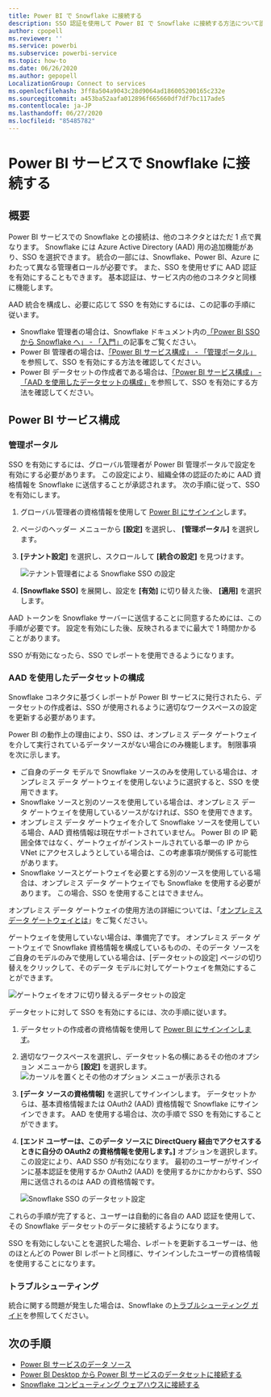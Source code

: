 ```yaml
---
title: Power BI で Snowflake に接続する
description: SSO 認証を使用して Power BI で Snowflake に接続する方法について説明します。
author: cpopell
ms.reviewer: ''
ms.service: powerbi
ms.subservice: powerbi-service
ms.topic: how-to
ms.date: 06/26/2020
ms.author: gepopell
LocalizationGroup: Connect to services
ms.openlocfilehash: 3ff8a504a9043c28d9064ad186005200165c232e
ms.sourcegitcommit: a453ba52aafa012896f665660df7df7bc117ade5
ms.contentlocale: ja-JP
ms.lasthandoff: 06/27/2020
ms.locfileid: "85485782"
---
```

# <a name="connect-to-snowflake-in-power-bi-service"></a>Power BI サービスで Snowflake に接続する

## <a name="introduction"></a>概要

Power BI サービスでの Snowflake との接続は、他のコネクタとはただ 1 点で異なります。 Snowflake には Azure Active Directory (AAD) 用の追加機能があり、SSO を選択できます。 統合の一部には、Snowflake、Power BI、Azure にわたって異なる管理者ロールが必要です。 また、SSO を使用せずに AAD 認証を有効にすることもできます。 基本認証は、サービス内の他のコネクタと同様に機能します。

AAD 統合を構成し、必要に応じて SSO を有効にするには、この記事の手順に従います。

* Snowflake 管理者の場合は、Snowflake ドキュメント内の[「Power BI SSO から Snowflake へ」 - 「入門」](https://docs.snowflake.com/en/user-guide/oauth-powerbi.html)の記事をご覧ください。
* Power BI 管理者の場合は、[「Power BI サービス構成」 - 「管理ポータル」](service-connect-snowflake.md#admin-portal)を参照して、SSO を有効にする方法を確認してください。
* Power BI データセットの作成者である場合は、[「Power BI サービス構成」 - 「AAD を使用したデータセットの構成」](service-connect-snowflake.md#configuring-a-dataset-with-aad)を参照して、SSO を有効にする方法を確認してください。

## <a name="power-bi-service-configuration"></a>Power BI サービス構成

### <a name="admin-portal"></a>管理ポータル

SSO を有効にするには、グローバル管理者が Power BI 管理ポータルで設定を有効にする必要があります。 この設定により、組織全体の認証のために AAD 資格情報を Snowflake に送信することが承認されます。 次の手順に従って、SSO を有効にします。

1. グローバル管理者の資格情報を使用して [Power BI にサインイン](https://app.powerbi.com)します。
1. ページのヘッダー メニューから **[設定]** を選択し、 **[管理ポータル]** を選択します。
1. **[テナント設定]** を選択し、スクロールして **[統合の設定]** を見つけます。

   ![テナント管理者による Snowflake SSO の設定](media/service-connect-snowflake/snowflake-sso-tenant.png)

4. **[Snowflake SSO]** を展開し、設定を **[有効]** に切り替えた後、 **[適用]** を選択します。

AAD トークンを Snowflake サーバーに送信することに同意するためには、この手順が必要です。 設定を有効にした後、反映されるまでに最大で 1 時間かかることがあります。

SSO が有効になったら、SSO でレポートを使用できるようになります。

### <a name="configuring-a-dataset-with-aad"></a>AAD を使用したデータセットの構成

Snowflake コネクタに基づくレポートが Power BI サービスに発行されたら、データセットの作成者は、SSO が使用されるように適切なワークスペースの設定を更新する必要があります。

Power BI の動作上の理由により、SSO は、オンプレミス データ ゲートウェイを介して実行されているデータソースがない場合にのみ機能します。 制限事項を次に示します。

* ご自身のデータ モデルで Snowflake ソースのみを使用している場合は、オンプレミス データ ゲートウェイを使用しないように選択すると、SSO を使用できます。
* Snowflake ソースと別のソースを使用している場合は、オンプレミス データ ゲートウェイを使用しているソースがなければ、SSO を使用できます。
* オンプレミス データ ゲートウェイを介して Snowflake ソースを使用している場合、AAD 資格情報は現在サポートされていません。 Power BI の IP 範囲全体ではなく、ゲートウェイがインストールされている単一の IP から VNet にアクセスしようとしている場合は、この考慮事項が関係する可能性があります。
* Snowflake ソースとゲートウェイを必要とする別のソースを使用している場合は、オンプレミス データ ゲートウェイでも Snowflake を使用する必要があります。 この場合、SSO を使用することはできません。

オンプレミス データ ゲートウェイの使用方法の詳細については、「[オンプレミス データ ゲートウェイとは](service-gateway-onprem.md)」をご覧ください。

ゲートウェイを使用していない場合は、準備完了です。 オンプレミス データ ゲートウェイで Snowflake 資格情報を構成しているものの、そのデータ ソースをご自身のモデルのみで使用している場合は、[データセットの設定] ページの切り替えをクリックして、そのデータ モデルに対してゲートウェイを無効にすることができます。

![ゲートウェイをオフに切り替えるデータセットの設定](media/service-connect-snowflake/snowflake-gateway-toggle-off.png)

データセットに対して SSO を有効にするには、次の手順に従います。

1. データセットの作成者の資格情報を使用して [Power BI にサインインします](https://app.powerbi.com)。
1. 適切なワークスペースを選択し、データセット名の横にあるその他のオプション メニューから **[設定]** を選択します。
  ![カーソルを置くとその他のオプション メニューが表示される](media/service-connect-snowflake/dataset-settings-2.png)
1. **[データ ソースの資格情報]** を選択してサインインします。 データセットからは、基本資格情報または OAuth2 (AAD) 資格情報で Snowflake にサインインできます。 AAD を使用する場合は、次の手順で SSO を有効にすることができます。
1. **[エンド ユーザーは、このデータ ソースに DirectQuery 経由でアクセスするときに自分の OAuth2 の資格情報を使用します。]** オプションを選択します。 この設定により、AAD SSO が有効になります。 最初のユーザーがサインインに基本認証を使用するか OAuth2 (AAD) を使用するかにかかわらず、SSO 用に送信されるのは AAD の資格情報です。

    ![Snowflake SSO のデータセット設定](media/service-connect-snowflake/snowflake-sso-cred-ui.png)

これらの手順が完了すると、ユーザーは自動的に各自の AAD 認証を使用して、その Snowflake データセットのデータに接続するようになります。

SSO を有効にしないことを選択した場合、レポートを更新するユーザーは、他のほとんどの Power BI レポートと同様に、サインインしたユーザーの資格情報を使用することになります。

### <a name="troubleshooting"></a>トラブルシューティング

統合に関する問題が発生した場合は、Snowflake の[トラブルシューティング ガイド](https://docs.snowflake.com/en/user-guide/oauth-powerbi.html#troubleshooting)を参照してください。

## <a name="next-steps"></a>次の手順

* [Power BI サービスのデータ ソース](service-get-data.md)
* [Power BI Desktop から Power BI サービスのデータセットに接続する](desktop-report-lifecycle-datasets.md)
* [Snowflake コンピューティング ウェアハウスに接続する](desktop-connect-snowflake.md)